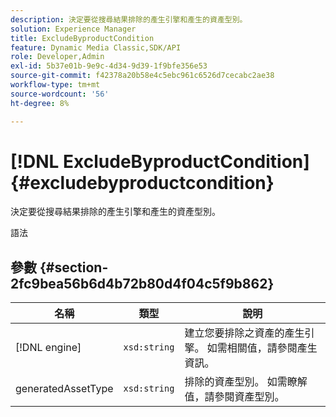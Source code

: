 ```yaml
---
description: 決定要從搜尋結果排除的產生引擎和產生的資產型別。
solution: Experience Manager
title: ExcludeByproductCondition
feature: Dynamic Media Classic,SDK/API
role: Developer,Admin
exl-id: 5b37e01b-9e9c-4d34-9d39-1f9bfe356e53
source-git-commit: f42378a20b58e4c5ebc961c6526d7cecabc2ae38
workflow-type: tm+mt
source-wordcount: '56'
ht-degree: 8%

---
```


# [!DNL ExcludeByproductCondition]{#excludebyproductcondition}

決定要從搜尋結果排除的產生引擎和產生的資產型別。

語法

## 參數 {#section-2fc9bea56b6d4b72b80d4f04c5f9b862}

| 名稱 | 類型 | 說明 |
|---|---|---|
| [!DNL engine] | `xsd:string` | 建立您要排除之資產的產生引擎。 如需相關值，請參閱產生資訊。 |
| generatedAssetType | `xsd:string` | 排除的資產型別。 如需瞭解值，請參閱資產型別。 |
